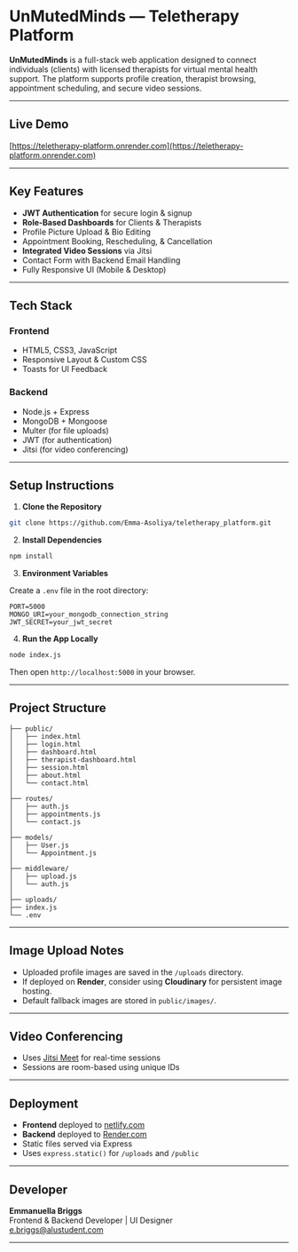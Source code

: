 # UnMutedMinds — Teletherapy Platform

**UnMutedMinds** is a full-stack web application designed to connect individuals (clients) with licensed therapists for virtual mental health support. The platform supports profile creation, therapist browsing, appointment scheduling, and secure video sessions.

---

## Live Demo

[https://teletherapy-platform.onrender.com](https://teletherapy-platform.onrender.com)

---

## Key Features

- **JWT Authentication** for secure login & signup
- **Role-Based Dashboards** for Clients & Therapists
- Profile Picture Upload & Bio Editing
- Appointment Booking, Rescheduling, & Cancellation
- **Integrated Video Sessions** via Jitsi
- Contact Form with Backend Email Handling
- Fully Responsive UI (Mobile & Desktop)

---

## Tech Stack

### Frontend

- HTML5, CSS3, JavaScript
- Responsive Layout & Custom CSS
- Toasts for UI Feedback

### Backend

- Node.js + Express
- MongoDB + Mongoose
- Multer (for file uploads)
- JWT (for authentication)
- Jitsi (for video conferencing)

---

## Setup Instructions

1. **Clone the Repository**

```bash
git clone https://github.com/Emma-Asoliya/teletherapy_platform.git
```

2. **Install Dependencies**

```bash
npm install
```

3. **Environment Variables**

Create a `.env` file in the root directory:

```env
PORT=5000
MONGO_URI=your_mongodb_connection_string
JWT_SECRET=your_jwt_secret
```

4. **Run the App Locally**

```bash
node index.js
```

Then open `http://localhost:5000` in your browser.

---

## Project Structure

```
├── public/
│   ├── index.html
│   ├── login.html
│   ├── dashboard.html
│   ├── therapist-dashboard.html
│   ├── session.html
│   ├── about.html
│   └── contact.html
│
├── routes/
│   ├── auth.js
│   ├── appointments.js
│   └── contact.js
│
├── models/
│   ├── User.js
│   └── Appointment.js
│
├── middleware/
│   ├── upload.js
│   └── auth.js
│
├── uploads/
├── index.js
└── .env
```

---

## Image Upload Notes

- Uploaded profile images are saved in the `/uploads` directory.
- If deployed on **Render**, consider using **Cloudinary** for persistent image hosting.
- Default fallback images are stored in `public/images/`.

---

## Video Conferencing

- Uses [Jitsi Meet](https://jitsi.org) for real-time sessions
- Sessions are room-based using unique IDs

---

## Deployment

- **Frontend** deployed to [netlify.com](https://netlify.com)
- **Backend** deployed to [Render.com](https://render.com)
- Static files served via Express
- Uses `express.static()` for `/uploads` and `/public`

---

## Developer

**Emmanuella Briggs**  
Frontend & Backend Developer | UI Designer  
e.briggs@alustudent.com 


---
